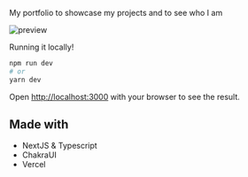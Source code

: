 My portfolio to showcase my projects and to see who I am

![preview](https://user-images.githubusercontent.com/47341156/197924450-d2f0dd9a-3393-492f-ac24-5e49aff62d1b.PNG)

Running it locally!


```bash
npm run dev
# or
yarn dev
```

Open [http://localhost:3000](http://localhost:3000) with your browser to see the result.

## Made with 
- NextJS & Typescript
- ChakraUI
- Vercel
  
